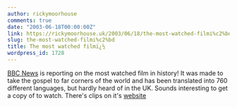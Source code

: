 ```yaml
---
author: rickymoorhouse
comments: true
date: "2003-06-18T00:00:00Z"
link: https://rickymoorhouse.uk/2003/06/18/the-most-watched-filmi%c2%bd/
slug: the-most-watched-filmi%c2%bd
title: The most watched filmï¿½
wordpress_id: 1728
---
```


[BBC News](http://news.bbc.co.uk/2/hi/uk_news/magazine/3076809.stm) is reporting on the most watched film in history! It was made to take the gospel to far corners of the world and has been translated into 760 different languages, but hardly heard of in the UK. Sounds interesting to get a copy of to watch. There's clips on it's [website](http://www.jesusfilm.org/)
